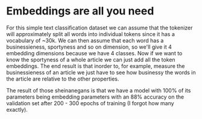 # Embeddings are all you need

For this simple text classification dataset we can assume that the tokenizer will approximately split all words into individual tokens since it has a vocabulary of ~30k. We can then assume that each word has a businessieness, sportyness and so on dimension, so we'll give it 4 embedding dimensions because we have 4 classes. Now if we want to know the sportyness of a whole article we can just add all the token embeddings. The end result is that inorder to, for example, measure the businessieness of an article we just have to see how businessy the words in the article are relative to the other properties.

The result of those sheinanegans is that we have a model with 100% of its parameters being embedding parameters with an 88% accuracy on the validation set after 200 - 300 epochs of training (I forgot how many exactly).
